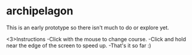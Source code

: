 # archipelagon
This is an early prototype so there isn't much to do or explore yet.

<3>Instructions</h3>
-Click with the mouse to change course.
-Click and hold near the edge of the screen to speed up.
-That's it so far :)
